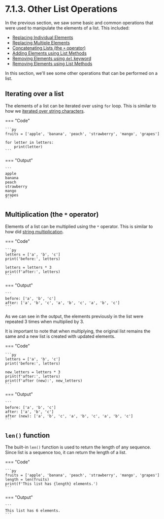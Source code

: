# 7.1.3. Other List Operations
In the previous section, we saw some basic and common operations that
were used to manipulate the elements of a list. This included:

- [Replacing Individual Elements](./manipulating-elements.md#replacing-single-element)
- [Replacing Multiple Elements](./manipulating-elements.md#replacing-multiple-element)
- [Concatenating Lists (the `+` operator)](./manipulating-elements.md#adding-elements--operator)
- [Adding Elements using List Methods](./manipulating-elements.md#adding-elements-methods)
- [Removing Elements using `del` keyword](./manipulating-elements.md#removing-elements-del)
- [Removing Elements using List Methods](./manipulating-elements.md#removing-elements-methods)

In this section, we'll see some other operations that can be performed
on a list.

## Iterating over a list
The elements of a list can be iterated over using `for` loop. This is
similar to how we [iterated over string characters](../../control-structures/for-loop.md#iterating-over-string-characters).

=== "Code"

    ```py
    fruits = ['apple', 'banana', 'peach', 'strawberry', 'mango', 'grapes']

    for letter in letters:
        print(letter)
    ```

=== "Output"

    ```
    apple
    banana
    peach
    strawberry
    mango
    grapes
    ```

## Multiplication (the `*` operator)
Elements of a list can be multiplied using the `*` operator. This is
similar to how did [string multiplication](../../string-operations/other-operations.md#multiplication-the--operator).

=== "Code"

    ```py
    letters = ['a', 'b', 'c']
    print('before:', letters)

    letters = letters * 3
    print(f'after:', letters)
    ```

=== "Output"

    ```
    before: ['a', 'b', 'c']
    after: ['a', 'b', 'c', 'a', 'b', 'c', 'a', 'b', 'c']
    ```

As we can see in the output, the elements previously in the list were 
repeated 3 times when multiplied by 3.

It is important to note that when multiplying, the original list remains
the same and a new list is created with updated elements.

=== "Code"

    ```py
    letters = ['a', 'b', 'c']
    print('before:', letters)

    new_letters = letters * 3
    print(f'after:', letters)
    print(f'after (new):', new_letters)
    ```

=== "Output"

    ```
    before: ['a', 'b', 'c']
    after: ['a', 'b', 'c']
    after (new): ['a', 'b', 'c', 'a', 'b', 'c', 'a', 'b', 'c']
    ```

## `len()` function
The built-in `len()` function is used to return the length of any sequence. 
Since list is a sequence too, it can return the length of a list.

=== "Code"

    ```py
    fruits = ['apple', 'banana', 'peach', 'strawberry', 'mango', 'grapes']
    length = len(fruits)
    print(f'This list has {length} elements.')
    ```

=== "Output"

    ```
    This list has 6 elements.
    ```
